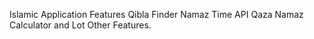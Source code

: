 Islamic Application
Features
Qibla Finder
Namaz Time API
Qaza Namaz Calculator
and Lot Other Features.
